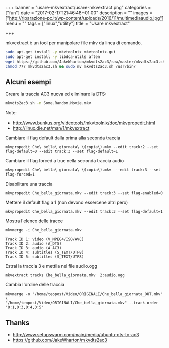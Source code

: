+++
banner = "usare-mkvextract/usare-mkvextract.png"
categories = ["fun"]
date = "2017-02-17T21:46:48+01:00"
description = ""
images = ["http://riparazione-pc.it/wp-content/uploads/2016/11/multimediaaudio.jpg"]
menu = ""
tags = ["linux","utility"]
title = "Usare mkvextract"

+++

mkvextract è un tool per manipolare file mkv da linea di comando.

<!--more-->

```bash
sudo apt-get install -y mkvtoolnix mkvtoolnix-gui
sudo apt-get install -y libdca-utils aften
wget https://github.com/JakeWharton/mkvdts2ac3/raw/master/mkvdts2ac3.sh
chmod 777 mkvdts2ac3.sh && sudo mv mkvdts2ac3.sh /usr/bin/
```

## Alcuni esempi

Creare la traccia AC3 nuova ed eliminare la DTS:

```bash
mkvdts2ac3.sh -n Some.Random.Movie.mkv
```

Note:

* http://www.bunkus.org/videotools/mkvtoolnix/doc/mkvpropedit.html
* http://linux.die.net/man/1/mkvextract

Cambiare il flag default dalla prima alla seconda traccia

    mkvpropedit Che\ bella\ giornata\ \(copia\).mkv --edit track:2 --set flag-default=0 --edit track:3 --set flag-default=1

Cambiare il flag forced a true nella seconda traccia audio

    mkvpropedit Che\ bella\ giornata\ \(copia\).mkv  --edit track:3 --set flag-forced=1

Disabilitare una traccia

    mkvpropedit Che_bella_giornata.mkv --edit track:3 --set flag-enabled=0

Mettere il default flag a 1 (non devono essercene altri pero)

    mkvpropedit Che_bella_giornata.mkv --edit track:3 --set flag-default=1

Mostra l'elenco delle tracce

    mkvmerge -i Che_bella_giornata.mkv

    Track ID 1: video (V_MPEG4/ISO/AVC)
    Track ID 2: audio (A_DTS)
    Track ID 3: audio (A_AC3)
    Track ID 4: subtitles (S_TEXT/UTF8)
    Track ID 5: subtitles (S_TEXT/UTF8)

Estrai la traccia 3 e mettila nel file audio.ogg

    mkvextract tracks Che_bella_giornata.mkv  2:audio.ogg

Cambia l'ordine delle traccia

    mkvmerge -o "/home/teopost/Video/ORIGINALI/Che_bella_giornata_OUT.mkv" \
    "/home/teopost/Video/ORIGINALI/Che_bella_giornata.mkv" --track-order "0:1,0:3,0:4,0:5"

## Thanks

- http://www.setupswarm.com/main/media/ubuntu-dts-to-ac3
- https://github.com/JakeWharton/mkvdts2ac3
